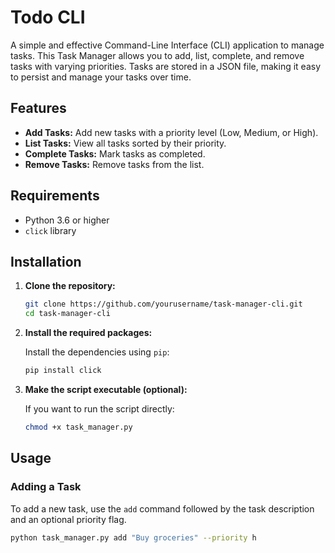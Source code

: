 # Todo CLI

A simple and effective Command-Line Interface (CLI) application to manage tasks. This Task Manager allows you to add, list, complete, and remove tasks with varying priorities. Tasks are stored in a JSON file, making it easy to persist and manage your tasks over time.

## Features

- **Add Tasks:** Add new tasks with a priority level (Low, Medium, or High).
- **List Tasks:** View all tasks sorted by their priority.
- **Complete Tasks:** Mark tasks as completed.
- **Remove Tasks:** Remove tasks from the list.

## Requirements

- Python 3.6 or higher
- `click` library

## Installation

1. **Clone the repository:**

    ```bash
    git clone https://github.com/yourusername/task-manager-cli.git
    cd task-manager-cli
    ```

2. **Install the required packages:**

    Install the dependencies using `pip`:

    ```bash
    pip install click
    ```

3. **Make the script executable (optional):**

    If you want to run the script directly:

    ```bash
    chmod +x task_manager.py
    ```

## Usage

### Adding a Task

To add a new task, use the `add` command followed by the task description and an optional priority flag.

```bash
python task_manager.py add "Buy groceries" --priority h
